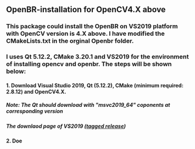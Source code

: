 ## OpenBR-installation for OpenCV4.X above
### This package could install the OpenBR on VS2019 platform with OpenCV version is 4.X above. I have modified the CMakeLists.txt in the orginal Openbr folder.
### I uses Qt 5.12.2, CMake 3.20.1 and VS2019 for the environment of installing opencv and openbr. The steps will be shown below:
####   1. Download Visual Studio 2019, Qt (5.12.2), CMake (minimum required: 2.8.12) and OpenCV4.X.
#####     Note: The Qt should download with "msvc2019_64" coponents at corresponding version
#####     The downlaod page of VS2019 ([tagged release](https://github.com/biometrics/openbr/releases))
#### 2. Doe
